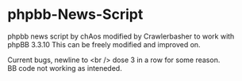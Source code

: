 # phpbb-News-Script
phpbb news script by chAos modified by Crawlerbasher to work with phpBB 3.3.10
This can be freely modified and improved on.

Current bugs, newline to &lt;br /&gt; dose 3 in a row for some reason.<br />
BB code not working as inteneded.
